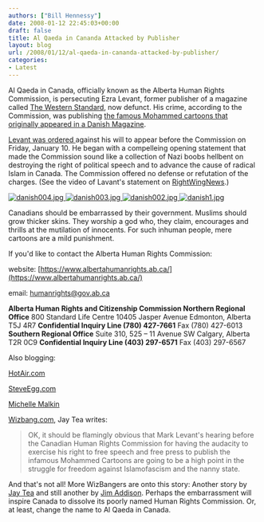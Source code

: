 ```yaml
---
authors: ["Bill Hennessy"]
date: 2008-01-12 22:45:03+00:00
draft: false
title: Al Qaeda in Cananda Attacked by Publisher
layout: blog
url: /2008/01/12/al-qaeda-in-cananda-attacked-by-publisher/
categories:
- Latest
---
```


Al Qaeda in Canada, officially known as the Alberta Human Rights Commission, is persecuting Ezra Levant, former publisher of a magazine called [The Western Standard](https://westernstandard.blogs.com/shotgun/2006/03/western_standar.html), now defunct.  His crime, according to the Commission, was publishing [the famous Mohammed cartoons that originally appeared in a Danish Magazine](https://www.zombietime.com/mohammed_image_archive/jyllands-posten_cartoons/).

[Levant was ordered ](https://www.canada.com/topics/news/story.html?id=6edbee05-bec3-46c0-aa22-f16cf3f0acb1&k=90175)against his will to appear before the Commission on Friday, January 10.  He began with a compelleing opening statement that made the Commission sound like a collection of Nazi boobs hellbent on destroying the right of political speech and to advance the cause of radical Islam in Canada.  The Commission offered no defense or refutation of the charges.  (See the video of Lavant's statement on [RightWingNews](https://www.canada.com/topics/news/story.html?id=6edbee05-bec3-46c0-aa22-f16cf3f0acb1&k=90175).)

[![danish004.jpg](https://hennessysview.com/wp-content/uploads/2008/01/danish004.thumbnail.jpg)
](https://hennessysview.com/wp-content/uploads/2008/01/danish004.jpg)[![danish003.jpg](https://hennessysview.com/wp-content/uploads/2008/01/danish003.thumbnail.jpg)
](https://hennessysview.com/wp-content/uploads/2008/01/danish003.jpg)[![danish002.jpg](https://hennessysview.com/wp-content/uploads/2008/01/danish002.thumbnail.jpg)
](https://hennessysview.com/wp-content/uploads/2008/01/danish002.jpg)[![danish1.jpg](https://hennessysview.com/wp-content/uploads/2008/01/danish1.thumbnail.jpg)
](https://hennessysview.com/wp-content/uploads/2008/01/danish1.jpg)

Canadians should be embarrassed by their government.  Muslims should grow thicker skins.  They worship a god who, they claim, encourages and thrills at the mutilation of innocents.  For such inhuman people, mere cartoons are a mild punishment.

If you'd like to contact the Alberta Human Rights Commission:

website:  [https://www.albertahumanrights.ab.ca/](https://www.albertahumanrights.ab.ca/)

email:   [humanrights@gov.ab.ca](mailto:humanrights@gov.ab.ca)

**Alberta Human Rights and Citizenship Commission
Northern Regional Office**
800 Standard Life Centre
10405 Jasper Avenue
Edmonton, Alberta  T5J 4R7
**Confidential Inquiry Line (780) 427-7661**
Fax (780) 427-6013 **Southern Regional Office**
Suite 310, 525 – 11 Avenue SW
Calgary, Alberta  T2R 0C9
**Confidential Inquiry Line (403) 297-6571**
Fax (403) 297-6567 

Also blogging:[](https://hotair.com/archives/2008/01/12/canadas-star-chamber-quizzes-ezra-levant-over-the-mohammed-cartoons/)

[HotAir.com](https://hotair.com/archives/2008/01/12/canadas-star-chamber-quizzes-ezra-levant-over-the-mohammed-cartoons/)[](https://norunnyeggs.com/2008/01/free-speech-is-dead-in-canada/)

[SteveEgg.com](https://norunnyeggs.com/2008/01/free-speech-is-dead-in-canada/)

[Michelle Malkin](https://michellemalkin.com/2008/01/13/sunday-morning-meditation/)

[Wizbang.com](https://wizbangblog.com/content/2008/01/13/oy-canada-the-levant-inquisition.php), Jay Tea writes:


> OK, it should be flamingly obvious that Mark Levant's hearing before the Canadian Human Rights Commission for having the audacity to exercise his right to free speech and free press to publish the infamous Mohammed Cartoons are going to be a high point in the struggle for freedom against Islamofascism and the nanny state.


And that's not all!  More WizBangers are onto this story:  Another story by [Jay Tea](https://wizbangblog.com/content/2008/01/13/the-biffli-rule.php) and still another by [Jim Addison](https://wizbangblog.com/content/2008/01/13/o-canada-puhleeze.php).  Perhaps the embarrassment will inspire Canada to dissolve its poorly named Human Rights Commission.  Or, at least, change the name to Al Qaeda in Canada.
